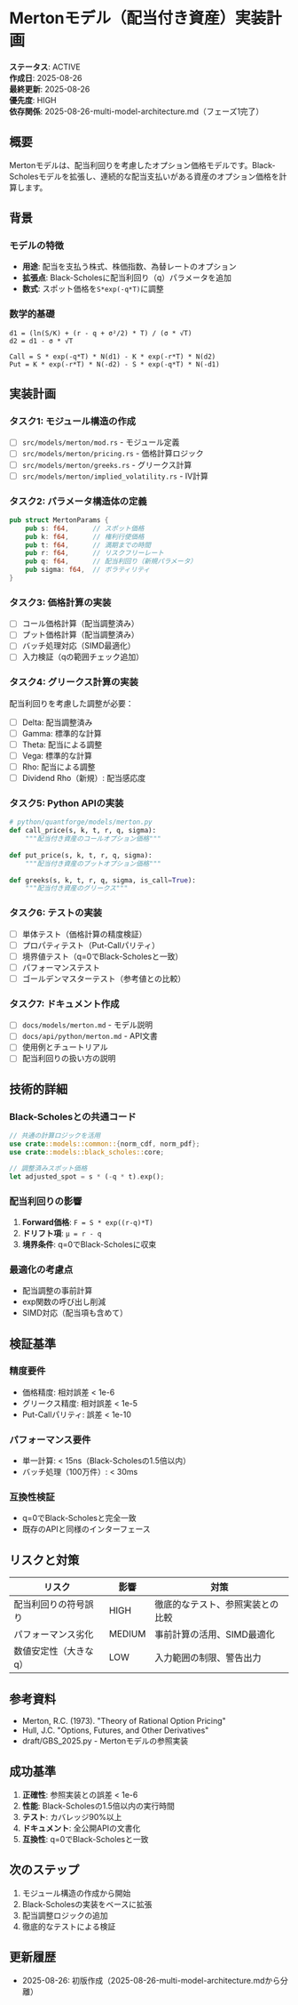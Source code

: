 # Mertonモデル（配当付き資産）実装計画

**ステータス**: ACTIVE  
**作成日**: 2025-08-26  
**最終更新**: 2025-08-26  
**優先度**: HIGH  
**依存関係**: 2025-08-26-multi-model-architecture.md（フェーズ1完了）

## 概要

Mertonモデルは、配当利回りを考慮したオプション価格モデルです。Black-Scholesモデルを拡張し、連続的な配当支払いがある資産のオプション価格を計算します。

## 背景

### モデルの特徴
- **用途**: 配当を支払う株式、株価指数、為替レートのオプション
- **拡張点**: Black-Scholesに配当利回り（q）パラメータを追加
- **数式**: スポット価格を`S*exp(-q*T)`に調整

### 数学的基礎

```
d1 = (ln(S/K) + (r - q + σ²/2) * T) / (σ * √T)
d2 = d1 - σ * √T

Call = S * exp(-q*T) * N(d1) - K * exp(-r*T) * N(d2)
Put = K * exp(-r*T) * N(-d2) - S * exp(-q*T) * N(-d1)
```

## 実装計画

### タスク1: モジュール構造の作成
- [ ] `src/models/merton/mod.rs` - モジュール定義
- [ ] `src/models/merton/pricing.rs` - 価格計算ロジック
- [ ] `src/models/merton/greeks.rs` - グリークス計算
- [ ] `src/models/merton/implied_volatility.rs` - IV計算

### タスク2: パラメータ構造体の定義
```rust
pub struct MertonParams {
    pub s: f64,      // スポット価格
    pub k: f64,      // 権利行使価格
    pub t: f64,      // 満期までの時間
    pub r: f64,      // リスクフリーレート
    pub q: f64,      // 配当利回り（新規パラメータ）
    pub sigma: f64,  // ボラティリティ
}
```

### タスク3: 価格計算の実装
- [ ] コール価格計算（配当調整済み）
- [ ] プット価格計算（配当調整済み）
- [ ] バッチ処理対応（SIMD最適化）
- [ ] 入力検証（qの範囲チェック追加）

### タスク4: グリークス計算の実装
配当利回りを考慮した調整が必要：
- [ ] Delta: 配当調整済み
- [ ] Gamma: 標準的な計算
- [ ] Theta: 配当による調整
- [ ] Vega: 標準的な計算
- [ ] Rho: 配当による調整
- [ ] Dividend Rho（新規）: 配当感応度

### タスク5: Python APIの実装
```python
# python/quantforge/models/merton.py
def call_price(s, k, t, r, q, sigma):
    """配当付き資産のコールオプション価格"""
    
def put_price(s, k, t, r, q, sigma):
    """配当付き資産のプットオプション価格"""
    
def greeks(s, k, t, r, q, sigma, is_call=True):
    """配当付き資産のグリークス"""
```

### タスク6: テストの実装
- [ ] 単体テスト（価格計算の精度検証）
- [ ] プロパティテスト（Put-Callパリティ）
- [ ] 境界値テスト（q=0でBlack-Scholesと一致）
- [ ] パフォーマンステスト
- [ ] ゴールデンマスターテスト（参考値との比較）

### タスク7: ドキュメント作成
- [ ] `docs/models/merton.md` - モデル説明
- [ ] `docs/api/python/merton.md` - API文書
- [ ] 使用例とチュートリアル
- [ ] 配当利回りの扱い方の説明

## 技術的詳細

### Black-Scholesとの共通コード
```rust
// 共通の計算ロジックを活用
use crate::models::common::{norm_cdf, norm_pdf};
use crate::models::black_scholes::core;

// 調整済みスポット価格
let adjusted_spot = s * (-q * t).exp();
```

### 配当利回りの影響
1. **Forward価格**: `F = S * exp((r-q)*T)`
2. **ドリフト項**: `μ = r - q`
3. **境界条件**: q=0でBlack-Scholesに収束

### 最適化の考慮点
- 配当調整の事前計算
- exp関数の呼び出し削減
- SIMD対応（配当項も含めて）

## 検証基準

### 精度要件
- 価格精度: 相対誤差 < 1e-6
- グリークス精度: 相対誤差 < 1e-5
- Put-Callパリティ: 誤差 < 1e-10

### パフォーマンス要件
- 単一計算: < 15ns（Black-Scholesの1.5倍以内）
- バッチ処理（100万件）: < 30ms

### 互換性検証
- q=0でBlack-Scholesと完全一致
- 既存のAPIと同様のインターフェース

## リスクと対策

| リスク | 影響 | 対策 |
|--------|------|------|
| 配当利回りの符号誤り | HIGH | 徹底的なテスト、参照実装との比較 |
| パフォーマンス劣化 | MEDIUM | 事前計算の活用、SIMD最適化 |
| 数値安定性（大きなq） | LOW | 入力範囲の制限、警告出力 |

## 参考資料

- Merton, R.C. (1973). "Theory of Rational Option Pricing"
- Hull, J.C. "Options, Futures, and Other Derivatives"
- draft/GBS_2025.py - Mertonモデルの参照実装

## 成功基準

1. **正確性**: 参照実装との誤差 < 1e-6
2. **性能**: Black-Scholesの1.5倍以内の実行時間
3. **テスト**: カバレッジ90%以上
4. **ドキュメント**: 全公開APIの文書化
5. **互換性**: q=0でBlack-Scholesと一致

## 次のステップ

1. モジュール構造の作成から開始
2. Black-Scholesの実装をベースに拡張
3. 配当調整ロジックの追加
4. 徹底的なテストによる検証

## 更新履歴

- 2025-08-26: 初版作成（2025-08-26-multi-model-architecture.mdから分離）